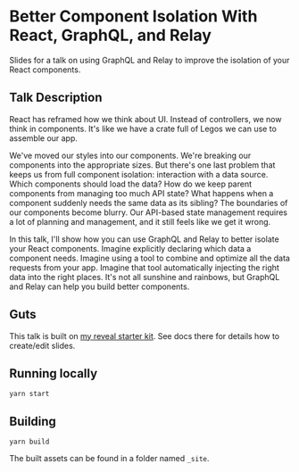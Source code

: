 # Better Component Isolation With React, GraphQL, and Relay

Slides for a talk on using GraphQL and Relay to improve the isolation of your React components.

## Talk Description

React has reframed how we think about UI. Instead of controllers, we now think in components. It's like we have a crate full of Legos we can use to assemble our app.

We've moved our styles into our components. We're breaking our components into the appropriate sizes. But there's one last problem that keeps us from full component isolation: interaction with a data source. Which components should load the data? How do we keep parent components from managing too much API state? What happens when a component suddenly needs the same data as its sibling? The boundaries of our components become blurry. Our API-based state management requires a lot of planning and management, and it still feels like we get it wrong.

In this talk, I'll show how you can use GraphQL and Relay to better isolate your React components. Imagine explicitly declaring which data a component needs. Imagine using a tool to combine and optimize all the data requests from your app. Imagine that tool automatically injecting the right data into the right places. It's not all sunshine and rainbows, but GraphQL and Relay can help you build better components.

## Guts

This talk is built on [my reveal starter kit](https://github.com/pepopowitz/my-reveal-starter-kit). See docs there for details how to create/edit slides.

## Running locally

`yarn start`

## Building

`yarn build`

The built assets can be found in a folder named `_site`.
